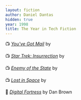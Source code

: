 ```yaml
---
layout: fiction
author: Daniel Dantas
hidden: true
year: 1998
title: The Year in Tech Fiction
---
```


📺 [_You've Got Mail_](https://en.wikipedia.org/wiki/You%27ve_Got_Mail) by  <!-- 12/18/1999 -->

📺 [_Star Trek: Insurrection_](https://en.wikipedia.org/wiki/Star_Trek:_Insurrection) by  <!-- 12/11/1999 -->

📺 [_Enemy of the State_](https://en.wikipedia.org/wiki/Enemy_of_the_State_(film)) by  <!-- 11/20/1999 -->

📺 [_Lost in Space_](https://en.wikipedia.org/wiki/Lost_in_Space_(film)) by  <!-- 4/3/1999 -->

📕 [_Digital Fortress_](https://en.wikipedia.org/wiki/Digital_Fortress) by Dan Brown <!-- 1/1/1999 -->
